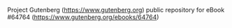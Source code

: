 Project Gutenberg (https://www.gutenberg.org) public repository for
eBook #64764 (https://www.gutenberg.org/ebooks/64764)
